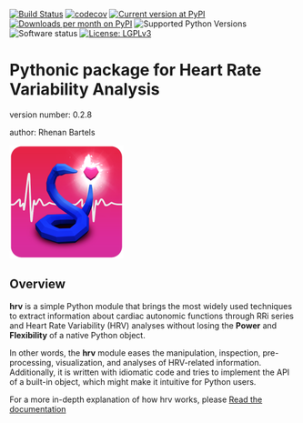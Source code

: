[![Build Status](https://travis-ci.org/rhenanbartels/hrv.svg?branch=develop)](https://travis-ci.org/rhenanbartels/hrv)
[![codecov](https://codecov.io/gh/rhenanbartels/hrv/branch/develop/graph/badge.svg)](https://codecov.io/gh/rhenanbartels/hrv)
[![Current version at PyPI](https://img.shields.io/pypi/v/hrv.svg)](https://pypi.python.org/pypi/hrv)
[![Downloads per month on PyPI](https://img.shields.io/pypi/dm/hrv.svg)](https://pypi.python.org/pypi/hrv)
![Supported Python Versions](https://img.shields.io/pypi/pyversions/hrv.svg)
![Software status](https://img.shields.io/pypi/status/rows.svg)
[![License: LGPLv3](https://img.shields.io/pypi/l/hrv.svg)](https://github.com/rhenanbartels/hrv/blob/develop/LICENSE.md)


Pythonic package for Heart Rate Variability Analysis
===============================

version number: 0.2.8

author: Rhenan Bartels


![logo](docs/logo-small.png)

Overview
--------

**hrv** is a simple Python module that brings the most widely used
techniques to extract information about cardiac autonomic functions through RRi series and Heart Rate Variability (HRV) analyses without losing the **Power** and **Flexibility**
of a native Python object.

In other words, the **hrv** module eases the manipulation, inspection, pre-processing, visualization, and analyses of HRV-related information. Additionally, it is written with idiomatic code and tries to implement the API of a built-in object, which might make it intuitive for Python users.


For a more in-depth explanation of how hrv works, please [Read the documentation](https://hrv.readthedocs.io/en/latest/)
